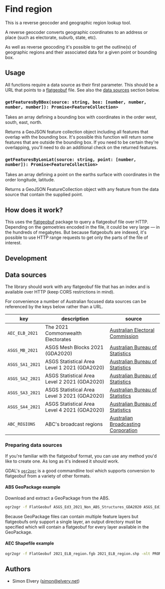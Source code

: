 # Find region

This is a reverse geocoder and geographic region lookup tool.

A reverse geocoder converts geographic coordinates to an address or place (such as electorate, suburb, state, etc).

As well as reverse geocoding it's possible to get the outline(s) of geographic regions and their associated data for a given point or bounding box.

## Usage

All functions require a data source as their first parameter. This should be a URL that points to a [flatgeobuf](https://flatgeobuf.org/) file. See also the [data sources](#data-sources) section below.

### `getFeaturesByBBox(source: string, box: [number, number, number, number]): Promise<FeatureCollection>`

Takes an array defining a bounding box with coordinates in the order west, south, east, north.

Returns a GeoJSON feature collection object including all features that overlap with the bounding box. It's possible this function will return some features that are outside the bounding box. If you need to be certain they're overlapping, you'll need to do an additional check on the returned features.

### `getFeaturesByLonLat(source: string, point: [number, number]): Promise<FeatureCollection>`

Takes an array defining a point on the earths surface with coordinates in the order longitude, latitude.

Returns a GeoJSON FeatureCollection object with any feature from the data source that contain the supplied point.

## How does it work?

This uses the [flatgeobuf](https://www.npmjs.com/package/flatgeobuf) package to query a flatgeobuf file over HTTP. Depending on the gemoetries encoded in the file, it could be very large — in the hundreds of megabytes. But because flatgeobufs are indexed, it's possible to use HTTP range requests to get only the parts of the file of interest.

## Development

## Data sources

The library should work with any flatgeobuf file that has an index and is available over HTTP (keep CORS restrictions in mind).

For convenience a number of Australian focused data sources can be referenced by the keys below rather than a URL.

| key             | description                                  | source                                     |
| --------------- | -------------------------------------------- | ------------------------------------------ |
| `AEC_ELB_2021`  | The 2021 Commonwealth Electorates            | [Australian Electoral Commission][aec]     |
| `ASGS_MB_2021`  | ASGS Mesh Blocks 2021 (GDA2020)              | [Australian Bureau of Statistics][abs]     |
| `ASGS_SA1_2021` | ASGS Statistical Area Level 1 2021 (GDA2020) | [Australian Bureau of Statistics][abs]     |
| `ASGS_SA2_2021` | ASGS Statistical Area Level 2 2021 (GDA2020) | [Australian Bureau of Statistics][abs]     |
| `ASGS_SA3_2021` | ASGS Statistical Area Level 3 2021 (GDA2020) | [Australian Bureau of Statistics][abs]     |
| `ASGS_SA4_2021` | ASGS Statistical Area Level 4 2021 (GDA2020) | [Australian Bureau of Statistics][abs]     |
| `ABC_REGIONS`   | ABC's broadcast regions                      | [Australian Broadcasting Corporation][abc] |

[aec]: https://www.aec.gov.au/Electorates/gis/gis_datadownload.htm
[abs]: https://www.abs.gov.au/statistics/standards/australian-statistical-geography-standard-asgs-edition-3/jul2021-jun2026/access-and-downloads/digital-boundary-files
[abc]: https://stash.abc-dev.net.au/projects/RMP/repos/rmp-regionlocation-data/browse/ABC%20Regions/abc-regions.geojson

### Preparing data sources

If you're familiar with the flatgeobuf format, you can use any method you'd like to create one. As long as it's indexed it should work.

GDAL's [`ogr2ogr`](https://gdal.org/programs/ogr2ogr.html) is a good commandline tool which supports conversion to flatgeobuf from a variety of other formats.

#### ABS GeoPackage example

Download and extract a GeoPackage from the ABS.

```bash
ogr2ogr -f FlatGeobuf ASGS_Ed3_2021_Non_ABS_Structures_GDA2020 ASGS_Ed3_2021_Non_ABS_Structures_GDA2020.gpkg
```

Because GeoPackage files can contain multiple feature layers but flatgeobufs only support a single layer, an output directory must be specified which will contain a flatgeobuf for every layer available in the GeoPackage.

#### AEC Shapefile example

```bash
ogr2ogr -f FlatGeobuf 2021_ELB_region.fgb 2021_ELB_region.shp -nlt PROMOTE_TO_MULTI
```

## Authors

- Simon Elvery ([simon@elvery.net](mailto:simon@elvery.net))
